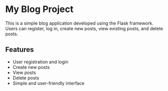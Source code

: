# My Blog Project

This is a simple blog application developed using the Flask framework. Users can register, log in, create new posts, view existing posts, and delete posts.

## Features

- User registration and login
- Create new posts
- View posts
- Delete posts
- Simple and user-friendly interface
